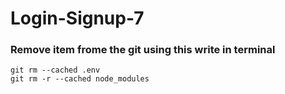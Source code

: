 # Login-Signup-7

### Remove item frome the git using this write in terminal

```
git rm --cached .env
git rm -r --cached node_modules
```
